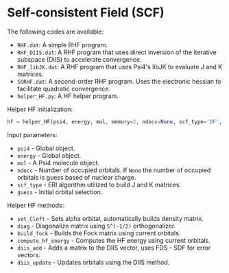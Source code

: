 Self-consistent Field (SCF)
====================================

The following codes are available:
- `RHF.dat`: A simple RHF program.
- `RHF_DIIS.dat`: A RHF program that uses direct inversion of the iterative subspace (DIIS) to accelerate convergence.
- `RHF_libJK.dat`: A RHF program that uses Psi4's libJK to evaluate J and K matrices.
- `SORHF.dat`: A second-order RHF program. Uses the electronic hessian to facilitate quadratic convergence.
- `helper_HF.py`: A HF helper program.

Helper HF initialization:
```python
hf = helper_HF(psi4, energy, mol, memory=2, ndocc=None, scf_type='DF', guess='core'):
```
Input parameters:
- `psi4` - Global object.
- `energy` - Global object.
- `mol` - A Psi4 molecule object.
- `ndocc` - Number of occupied orbitals. If `None` the number of occupied orbitals is guess based of nuclear charge.
- `scf_type` - ERI algorithm utilized to build J and K matrices.
- `guess` - Initial orbital selection.

Helper HF methods:
- `set_Cleft` - Sets alpha orbital, automatically builds density matrix.
- `diag` - Diagonalize matrix using `S^(-1/2)` orthogonalizer.
- `build_fock` - Builds the Fock matrix using current orbitals.
- `compute_hf_energy` - Computes the HF energy using current orbitals.
- `diis_add` - Adds a matrix to the DIIS vector, uses FDS - SDF for error vectors.
- `diis_update` - Updates orbitals using the DIIS method.
